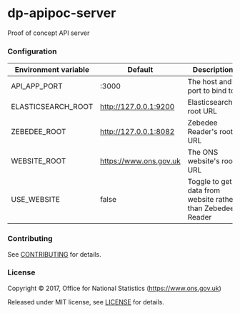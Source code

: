 dp-apipoc-server
================

Proof of concept API server

### Configuration

| Environment variable | Default                | Description
| -------------------- | ---------------------- | -----------
| API_APP_PORT         | :3000                  | The host and port to bind to
| ELASTICSEARCH_ROOT   | http://127.0.0.1:9200  | Elasticsearch's root URL
| ZEBEDEE_ROOT         | http://127.0.0.1:8082  | Zebedee Reader's root URL
| WEBSITE_ROOT         | https://www.ons.gov.uk | The ONS website's root URL
| USE_WEBSITE          | false                  | Toggle to get data from website rather than Zebedee Reader


### Contributing

See [CONTRIBUTING](CONTRIBUTING.md) for details.

### License

Copyright ©‎ 2017, Office for National Statistics (https://www.ons.gov.uk)

Released under MIT license, see [LICENSE](LICENSE.md) for details.

